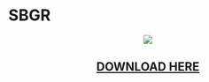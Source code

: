 # SBGR
<p align="center">
  <img src="https://i.imgur.com/UxMtkYF.png"/>
  <h2 align="center"><a href="https://github.com/Ezzpify/HourBoostr/releases">DOWNLOAD HERE</a></h2>
</p>

